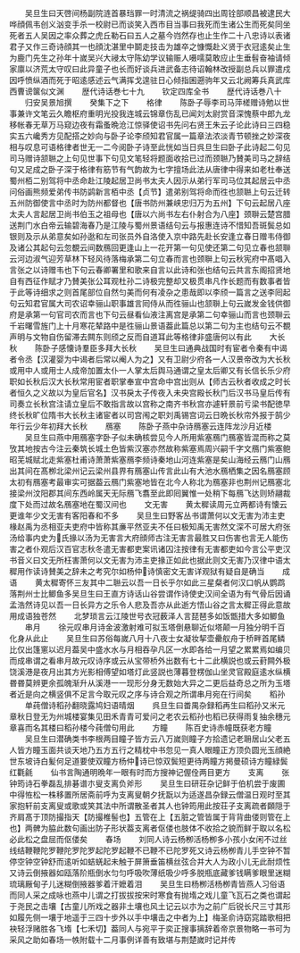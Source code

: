 <!-- { "loadSidebar": true } -->
　　吴旦生曰天啓间杨副院涟首暴珰罪一时清流之祸缇骑四出周铨部顺昌被逮民大哗顔佩韦创义汹变手杀一校尉已而谈笑入西市目当事曰我死而生诸公生而死矣同坐死者五人吴因之率众葬之虎丘勒石曰五人之墓今岿然存也止生作二十八忠诗以表诸君子又作三奇诗顔其一也顔沈湛里中鬬走技击为雄卒之慷慨赴义贤于衣冠逺矣止生为鹿门先生之孙年十嵗吴兴大祲太守陈幼学议输赈人嗫嚅莫敢应止生垂髫奋袖请倾家廪以济荒太守叹曰此异童子也长而好谈兵进武备志待诏翰林改授副总兵以罪遣戍因呼愤纵酒而死于昭逺感述云气满挥戈遑驻日心倾指囷遡驹年又云北阙筹兵真武库西曹谤箧似文渊
　　歴代诗话巻七十九
　　钦定四库全书
　　歴代诗话巻八十
　　归安吴景旭撰
　　癸集下之下
　　格律
　　陈卧子辱李司马萍槎赠诗勉以世事兼许文笔云久瞻枢府重明光投我连城云锦章伤乱已闻刘太尉赏音深愧蔡中郎九龙移帐春无草万马窥边夜有霜蚤晩沧江惊驿使诏书先问右贤王朱云子论此诗曰三四稳实五六巉秀方见配搭之妙向与卧子论李颀知君官属一篇章法浓淡青节顿挫之妙深夜相与叹息可语格律者世无一二今阅卧子诗至此恍如当日呉旦生曰卧子此诗起二句见司马赠诗颔聮之上句见世事下句见文笔轻将题面收拾已过而颈聮乃賛美司马之辞结句又足成之卧子深于格律有筋节有气韵故为七字擅场此法从唐律中得来如老杜奉送蜀州栢二别驾将中丞命赴江陵起居卫尚书太夫人因示从弟行军司马位其起居云中丞问俗画熊频爱弟传书防鹢新言栢中丞【贞节】遣弟别驾将命而徃也颔聮上句云迁转五州防御使言中丞时为防州都督也【唐书防州兼峡忠归万为五州】下句云起居八座太夫人言起居卫尚书伯玉之祖母也【唐以六尚书左右仆射合为八座】颈聨云楚宫腊送荆门水白帝云输碧海春乃是江陵与蜀州景语结句云与报惠连诗不惜知吾斑鬓总如银则及示从弟意矣如孙逖和左司张员外自洛使入京中路先赴长安逢立春日赠韦侍御及诸公其起句云忽覩云间数鴈回更逢山上一花开第一句见使还第二句见立春也颔聨云河边淑气迎芳草林下轻风待落梅承第二句立春而言也颈聨上句云秋宪府中髙唱入言张之以诗赠韦也下句云春卿署里和歌来自言以此诗和张也结句云共言东阁招贤地自有西征作赋才乃賛美张公耳观杜孙二诗极完整却又极贯串凡作长题而有数事者皆于此等诗细求之则首尾部位自然匀美而何有凌杂之患哉即以李颀一篇言之送李囘起句云知君官属大司农诏幸骊山职事雄言囘侍从而徃骊山也颔聨上句云嵗发金钱供御府是承第一句官司农而言也下句云昼看仙液注离宫是承第二句幸骊山而言也颈聨云千岩曙雪旌门上十月寒花辇路中是徃骊山景语葢此篇总以第二句为主也结句云不覩声明与文物自伤留滞去闗东则颀之反而自道耳此等格律非盛唐何以有此
　　大长秋
　　陈卧子感懐诗羣臣多拜大长秋
　　吴旦生曰通典战国时有宦者令秦有中谒者令丞【汉灌婴为中谒者后常以阉人为之】又有卫尉少府各一人汉景帝改为大长秋或用中人或用士人成帝加置太仆一人掌太后舆马通谓之皇太后卿又有长信长乐少府职如长秋后汉大长秋常用宦者职掌奉宣中宫命中宫出则从【师古云秋者收成之时长者恒久之义故以为皇后官名】汉书戾太子传夜入未央宫殿长秋门后汉书马皇后传有司奏立长秋宫注请立皇后不敢指言故以宫称之南齐书秋宫亦遽轩景前亏梁书配徳早终长秋旷位隋书大长秋主诸宦者以司宫闱之职刘禹锡宫词云日晩长秋帘外报于鹄少年行云少年初拜大长秋
　　鴈塞
　　陈卧子燕中杂诗鴈塞云连阵龙沙月近楼
　　吴旦生曰燕中用鴈塞字卧子似未确核尝见今人所用紫塞鴈门鴈塞皆混而称之莫攷其地按古今注云秦筑长城土色皆紫汉塞亦然故称紫塞焉周兴嗣千字文鴈门紫塞鲍昭芜城赋北走紫塞杜甫诗萧萧紫塞鴈李频诗秦地山河连紫塞是矣山海经云鴈门山鴈出其间在髙栁北梁州记云梁州县界有鴈塞山传言此山有大池水鴈栖集之因名鴈塞顾太初有鴈塞考最审实可据葢云鴈门紫塞地皆在北今人称北为鴈塞非也荆州记鴈塞北接梁州汶阳郡其间东西岭属天无际鴈飞翥至此即囘翼惟一处稍下每鴈飞达则矫翮裁度下处而过故名鴈塞地在蜀汉间也
　　文无害
　　黄太穉读周元立两都诗有懐云更谁年少文无害有客阳春和不多
　　吴旦生曰野客丛书谓萧何以文无害为沛主吏椽赵禹为丞相亚夫吏府中皆称其亷平然亚夫不任曰极知禹无害然文深不可居大府张汤给事内史为氏掾以汤为无害言大府顔师古注无害言最胜又曰伤害也言无人能伤害之者仆观后汉百官志秋冬遣无害都吏案讯诸囚注按律有无害都吏如今言公平吏汉书音义曰文无所枉害萧何以文无害为沛主吏掾正如此也据此则文无害乃汉律中语太穉用作读诗賛美之辞未之考究尔如杨仲诗慎密文无害详观狱有疑自是确当
　　成语
　　黄太穉寄怀三友其中二聮云以吾一日长乎尔如此三星粲者何汉口帆从鹦鹉落荆州士比鲫鱼多吴旦生曰王直方诗话山谷尝谓作诗使史汉间全语为有气骨后因诵孟浩然诗见以吾一日长异方之乐令人悲及吾亦从此逝方悟山谷之言太穉正得此意故用成语独苍然
　　北梦琐言云江陵世号衣冠薮泽人言琵琶多如饭甑措大多如鲫鱼
　　串月
　　徐元叹串月诗金波激射难可拟玉塔倒悬聊近似塔颠一月独分明千百化身从此止
　　吴旦生曰苏俗每嵗八月十八夜士女凝妆挈壶罍舣舟于桥畔首尾鳞比仅出篷窻以迟月葢吴中盛水水与月相吞孕凡区一水即各给一月望之累累焉如编贝而成串谓之看串月故元叹诗序或云从宝带桥外出数有七十二此横説也或云葑闗外极饶溪港是夜月出其方光影相傅望如塔灯此竖説也薄暮登楞伽山坐灵官殿庭逺水纵横昬昬莫辨更余孤魄渐升从溪港一一现形分身无数始大异之二更后益奇总之所为玉塔者近是向之横竖俱不足言今取元叹之序与诗合观之所谓串月宛在行间矣
　　稻孙
　　单莼僧诗稻孙翻晓露鸠妇语晴烟
　　呉旦生曰畨禺杂録稻再生曰稻孙又米元章秋日登无为州城楼宴集见田禾青青可爱问之老农云稻孙也稻已获得雨复抽余穗元章喜而名其楼曰稻孙楼今莼僧句用此
　　方瞳
　　陈百史诗赤幢既获老方瞳
　　吴旦生曰潜确类书李根两目瞳子皆方云八万嵗则瞳子方拾遗记老耼居山父老五人皆方瞳玉面共谈天地乃五方五行之精枕中书忽见一真人眼瞳正方顶负圆光玉顔絶世东坡诗白髪何足道要使双瞳方杨仲诗已惊双鬓短更待两瞳方掲曼硕诗方瞳緑鬓红氍毹
　　仙书言陶通明晩年一眼有时而方搜神记偓佺两目更方
　　支离
　　张钟筠诗石拳磊乱排碁谱朩叟支离负斧形
　　吴旦生曰研荘杂记鲜于伯机尝于废圃中得恠松一株移置所居斋前呼为支离叟朝夕抚翫以为适遂昌杂録云僧温日观时至其家抱轩前支离叟或歌或笑其法中所谓散圣者其人也钟筠用此按荘子支离疏者頥隠于齐肩髙于顶防撮指天【防撮椎髻也】五管在上【五脏之管皆属于背背曲偻则管在上也】两髀为脇此数句画出防子形状葢支离者伛偻也肢体不收拾之貌而鲜于取以名松必此松之盘屈而伛偻矣
　　春场
　　刘同人诗云杨栁活杨栁多小孩小女闲不过丝线结鞭鞭陀罗鞭陀罗陀罗起陀罗起鞭不已鞭不已陀罗死又诗云杨栁青儿手空钟不暂停空钟空钟舒而逺听如蛣蜣起未触于屏箫垂笛横丝弦合并大人为政小儿无此耐烦性又诗云倒掖器如瓯落阶瓶倒水匀匀呼吸吹薄纸吸少呼多脱瓶底藏爹钱瞒爹眼里迷糊琉璃厰甸子儿迷糊倒掖器爹着汗嬷着泪
　　吴旦生曰杨栁活杨栁青皆燕人习俗语而同人采之成咏也燕中儿谓之打拔拔按宋时寒食有抛堶之戏儿童飞瓦石之类也谓起于尧民之击壤【古童儿所戏之器非土壤也风土记云以朩为之前广后锐长尺三寸其形如履先侧一壤于地遥于三四十步外以手中壤击之中者为上】梅圣俞诗窈窕踏歌相把袂轻浮赌胜各飞堶【七禾切】葢同人与宛平于奕正搜事摛辞着帝京景物略一书可为采风之助如春场一帙附载十二月事例详善有致堪与荆楚嵗时记并传
